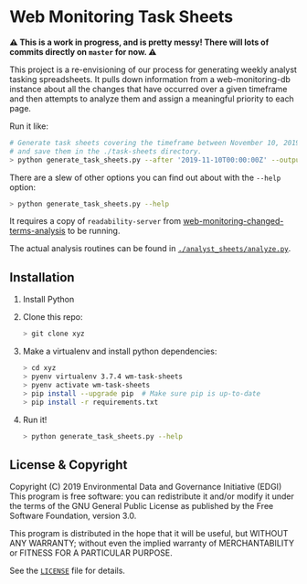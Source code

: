 # Web Monitoring Task Sheets

**⚠️ This is a work in progress, and is pretty messy! There will lots of commits directly on `master` for now. ⚠️**

This project is a re-envisioning of our process for generating weekly analyst tasking spreadsheets. It pulls down information from a web-monitoring-db instance about all the changes that have occurred over a given timeframe and then attempts to analyze them and assign a meaningful priority to each page.

Run it like:

```sh
# Generate task sheets covering the timeframe between November 10, 2019 and now
# and save them in the ./task-sheets directory.
> python generate_task_sheets.py --after '2019-11-10T00:00:00Z' --output ./task-sheets
```

There are a slew of other options you can find out about with the `--help` option:

```sh
> python generate_task_sheets.py --help
```

It requires a copy of `readability-server` from [web-monitoring-changed-terms-analysis](https://github.com/edgi-govdata-archiving/web-monitoring-changed-terms-analysis) to be running.

The actual analysis routines can be found in [`./analyst_sheets/analyze.py`](./analyst_sheets/analyze.py).


## Installation

1. Install Python

2. Clone this repo:

    ```sh
    > git clone xyz
    ```

3. Make a virtualenv and install python dependencies:

    ```sh
    > cd xyz
    > pyenv virtualenv 3.7.4 wm-task-sheets
    > pyenv activate wm-task-sheets
    > pip install --upgrade pip  # Make sure pip is up-to-date
    > pip install -r requirements.txt
    ```

4. Run it!

    ```sh
    > python generate_task_sheets.py --help
    ```


## License & Copyright

Copyright (C) 2019 Environmental Data and Governance Initiative (EDGI)
This program is free software: you can redistribute it and/or modify it under the terms of the GNU General Public License as published by the Free Software Foundation, version 3.0.

This program is distributed in the hope that it will be useful, but WITHOUT ANY WARRANTY; without even the implied warranty of MERCHANTABILITY or FITNESS FOR A PARTICULAR PURPOSE.

See the [`LICENSE`](/LICENSE) file for details.

